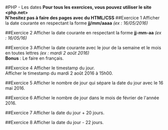 #PHP - Les dates
**Pour tous les exercices, vous pouvez utiliser le site <php.net>**  
**N'hesitez pas à faire des pages avec du HTML/CSS**
##Exercice 1
Afficher la date courante en respectant la forme **jj/mm/aaaa** *(ex : 16/05/2016)*

##Exercice 2
Afficher la date courante en respectant la forme **jj-mm-aa** *(ex : 16/05/16)*

##Exercice 3
Afficher la date courante avec le jour de la semaine et le mois en toutes lettres *(ex : mardi 2 août 2016)*  
**Bonus** : Le faire en français.

##Exercice 4
Afficher le timestamp du jour.  
Afficher le timestamp du mardi 2 août 2016 à 15h00.

##Exercice 5
Afficher le nombre de jour qui sépare la date du jour avec le 16 mai 2016.

##Exercice 6
Afficher le nombre de jour dans le mois de février de l'année 2016.

##Exercice 7
Afficher la date du jour + 20 jours.

##Exercice 8
Afficher la date du jour - 22 jours.
